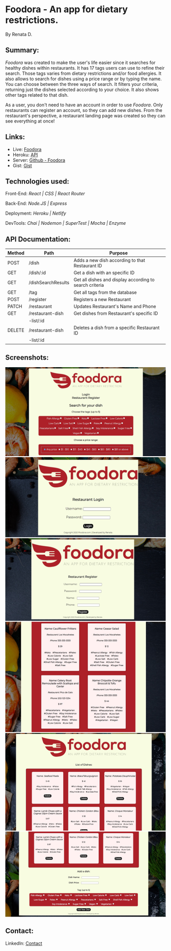 # Foodora - An app for dietary restrictions. 
By Renata D.

## Summary:
_Foodora_ was created to make the user's life easier since it searches for healthy dishes within restaurants. It has 17 tags users can use to refine their search. Those tags varies from dietary restrictions and/or food allergies. It also allows to search for dishes using a price range or by typing the name. You can choose between the three ways of search. It filters your criteria, returning just the dishes selected according to your choice. It also shows other tags related to that dish.

As a user, you don't need to have an account in order to use _Foodora_. Only restaurants can register an account, so they can add new dishes. From the restaurant's perspective, a restaurant landing page was created so they can see everything at once! 

## Links:

* Live: [Foodora](https://youthful-easley-d5ed9d.netlify.app/)
* Heroku: [API](https://dry-fjord-49769.herokuapp.com/)
* Server: [Github - Foodora](https://github.com/thinkful-ei-panda/renata-foodora-app-server)
* Gist: [Gist](https://gist.github.com/Seraphyne/6cddaba85a34a6df5a964c7efb6cf3d2)


## Technologies used:

Front-End: _React | CSS | React Router_

Back-End: _Node.JS | Express_

Deployment: _Heroku | Netlify_

DevTools: _Chai | Nodemon | SuperTest | Mocha | Enzyme_


## API Documentation:

| Method | Path               | Purpose                                                        |
| ------ | ------------------ | -------------------------------------------------------------- |
| POST   | /dish              | Adds a new dish according to that Restaurant ID                |
| GET    | /dish/:id          | Get a dish with an specific ID                                 |
| GET    | /dishSearchResults | Get all dishes and display according to search criteria        |
| GET    | /tag               | Get all tags from the database                                 |
| POST   | /register          | Registers a new Restaurant                                     |
| PATCH  | /restaurant        | Updates Restaurant's Name and Phone                            |
| GET    | /restaurant-dish   | Get dishes from Restaurant's specific ID                       |
|        | -list/:id          |                                                                |
| DELETE | /restaurant-dish   | Deletes a dish from a specific Restaurant ID                   |
|        | -list/:id          |                                                                |

## Screenshots:

![Landing Page](/src/Images/main.jpg "Main page")
![Login](/src/Images/login.jpg "Login Page")
![Register](/src/Images/register.jpg "Register Page")
![Search Results](/src/Images/search-results.jpg "Search Results")
![Restaurant Dishes](/src/Images/rest-dishes.jpg "Restaurant Landing page displaying the dishes list")
![Add a Dish](/src/Images/rest-add-dish.jpg "Restaurant Add a Dish")

## Contact:
LinkedIn: [Contact](https://www.linkedin.com/in/renatafd/?locale=en_US)